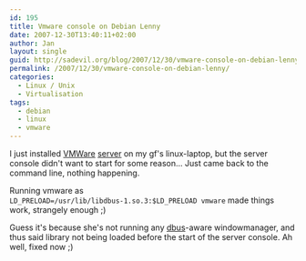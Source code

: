 ```yaml
---
id: 195
title: Vmware console on Debian Lenny
date: 2007-12-30T13:40:11+02:00
author: Jan
layout: single
guid: http://sadevil.org/blog/2007/12/30/vmware-console-on-debian-lenny/
permalink: /2007/12/30/vmware-console-on-debian-lenny/
categories:
  - Linux / Unix
  - Virtualisation
tags:
  - debian
  - linux
  - vmware
---
```

I just installed [VMWare](http://www.vmware.com/) [server](http://www.vmware.com/products/server/) on my gf's linux-laptop, but the server console didn't want to start for some reason... Just came back to the command line, nothing happening.

Running vmware as  
`LD_PRELOAD=/usr/lib/libdbus-1.so.3:$LD_PRELOAD vmware` made things work, strangely enough ;)

Guess it's because she's not running any [dbus](http://dbus.freedesktop.org/)-aware windowmanager, and thus said library not being loaded before the start of the server console. Ah well, fixed now ;)